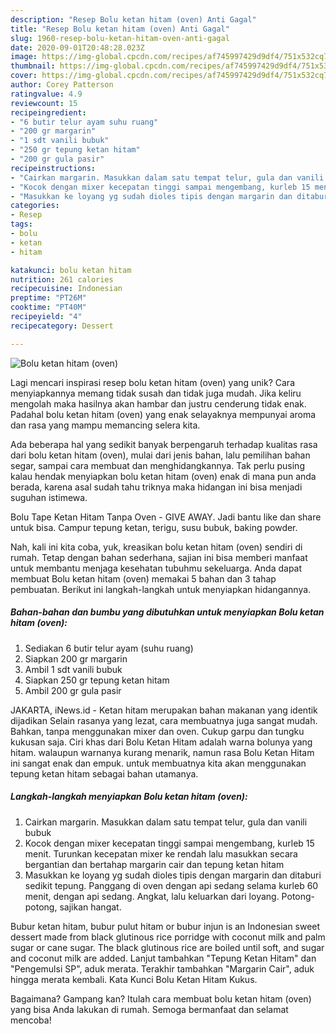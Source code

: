 ```yaml
---
description: "Resep Bolu ketan hitam (oven) Anti Gagal"
title: "Resep Bolu ketan hitam (oven) Anti Gagal"
slug: 1960-resep-bolu-ketan-hitam-oven-anti-gagal
date: 2020-09-01T20:48:28.023Z
image: https://img-global.cpcdn.com/recipes/af745997429d9df4/751x532cq70/bolu-ketan-hitam-oven-foto-resep-utama.jpg
thumbnail: https://img-global.cpcdn.com/recipes/af745997429d9df4/751x532cq70/bolu-ketan-hitam-oven-foto-resep-utama.jpg
cover: https://img-global.cpcdn.com/recipes/af745997429d9df4/751x532cq70/bolu-ketan-hitam-oven-foto-resep-utama.jpg
author: Corey Patterson
ratingvalue: 4.9
reviewcount: 15
recipeingredient:
- "6 butir telur ayam suhu ruang"
- "200 gr margarin"
- "1 sdt vanili bubuk"
- "250 gr tepung ketan hitam"
- "200 gr gula pasir"
recipeinstructions:
- "Cairkan margarin. Masukkan dalam satu tempat telur, gula dan vanili bubuk"
- "Kocok dengan mixer kecepatan tinggi sampai mengembang, kurleb 15 menit. Turunkan kecepatan mixer ke rendah lalu masukkan secara bergantian dan bertahap margarin cair dan tepung ketan hitam"
- "Masukkan ke loyang yg sudah dioles tipis dengan margarin dan ditaburi sedikit tepung. Panggang di oven dengan api sedang selama kurleb 60 menit, dengan api sedang. Angkat, lalu keluarkan dari loyang. Potong-potong, sajikan hangat."
categories:
- Resep
tags:
- bolu
- ketan
- hitam

katakunci: bolu ketan hitam 
nutrition: 261 calories
recipecuisine: Indonesian
preptime: "PT26M"
cooktime: "PT40M"
recipeyield: "4"
recipecategory: Dessert

---
```



![Bolu ketan hitam (oven)](https://img-global.cpcdn.com/recipes/af745997429d9df4/751x532cq70/bolu-ketan-hitam-oven-foto-resep-utama.jpg)

Lagi mencari inspirasi resep bolu ketan hitam (oven) yang unik? Cara menyiapkannya memang tidak susah dan tidak juga mudah. Jika keliru mengolah maka hasilnya akan hambar dan justru cenderung tidak enak. Padahal bolu ketan hitam (oven) yang enak selayaknya mempunyai aroma dan rasa yang mampu memancing selera kita.

Ada beberapa hal yang sedikit banyak berpengaruh terhadap kualitas rasa dari bolu ketan hitam (oven), mulai dari jenis bahan, lalu pemilihan bahan segar, sampai cara membuat dan menghidangkannya. Tak perlu pusing kalau hendak menyiapkan bolu ketan hitam (oven) enak di mana pun anda berada, karena asal sudah tahu triknya maka hidangan ini bisa menjadi suguhan istimewa.

Bolu Tape Ketan Hitam Tanpa Oven - GIVE AWAY. Jadi bantu like dan share untuk bisa. Campur tepung ketan, terigu, susu bubuk, baking powder.


Nah, kali ini kita coba, yuk, kreasikan bolu ketan hitam (oven) sendiri di rumah. Tetap dengan bahan sederhana, sajian ini bisa memberi manfaat untuk membantu menjaga kesehatan tubuhmu sekeluarga. Anda dapat membuat Bolu ketan hitam (oven) memakai 5 bahan dan 3 tahap pembuatan. Berikut ini langkah-langkah untuk menyiapkan hidangannya.

<!--inarticleads1-->

##### Bahan-bahan dan bumbu yang dibutuhkan untuk menyiapkan Bolu ketan hitam (oven):

1. Sediakan 6 butir telur ayam (suhu ruang)
1. Siapkan 200 gr margarin
1. Ambil 1 sdt vanili bubuk
1. Siapkan 250 gr tepung ketan hitam
1. Ambil 200 gr gula pasir


JAKARTA, iNews.id - Ketan hitam merupakan bahan makanan yang identik dijadikan Selain rasanya yang lezat, cara membuatnya juga sangat mudah. Bahkan, tanpa menggunakan mixer dan oven. Cukup garpu dan tungku kukusan saja. Ciri khas dari Bolu Ketan Hitam adalah warna bolunya yang hitam. walaupun warnanya kurang menarik, namun rasa Bolu Ketan Hitam ini sangat enak dan empuk. untuk membuatnya kita akan menggunakan tepung ketan hitam sebagai bahan utamanya. 

<!--inarticleads2-->

##### Langkah-langkah menyiapkan Bolu ketan hitam (oven):

1. Cairkan margarin. Masukkan dalam satu tempat telur, gula dan vanili bubuk
1. Kocok dengan mixer kecepatan tinggi sampai mengembang, kurleb 15 menit. Turunkan kecepatan mixer ke rendah lalu masukkan secara bergantian dan bertahap margarin cair dan tepung ketan hitam
1. Masukkan ke loyang yg sudah dioles tipis dengan margarin dan ditaburi sedikit tepung. Panggang di oven dengan api sedang selama kurleb 60 menit, dengan api sedang. Angkat, lalu keluarkan dari loyang. Potong-potong, sajikan hangat.


Bubur ketan hitam, bubur pulut hitam or bubur injun is an Indonesian sweet dessert made from black glutinous rice porridge with coconut milk and palm sugar or cane sugar. The black glutinous rice are boiled until soft, and sugar and coconut milk are added. Lanjut tambahkan &#34;Tepung Ketan Hitam&#34; dan &#34;Pengemulsi SP&#34;, aduk merata. Terakhir tambahkan &#34;Margarin Cair&#34;, aduk hingga merata kembali. Kata Kunci Bolu Ketan Hitam Kukus. 

Bagaimana? Gampang kan? Itulah cara membuat bolu ketan hitam (oven) yang bisa Anda lakukan di rumah. Semoga bermanfaat dan selamat mencoba!
